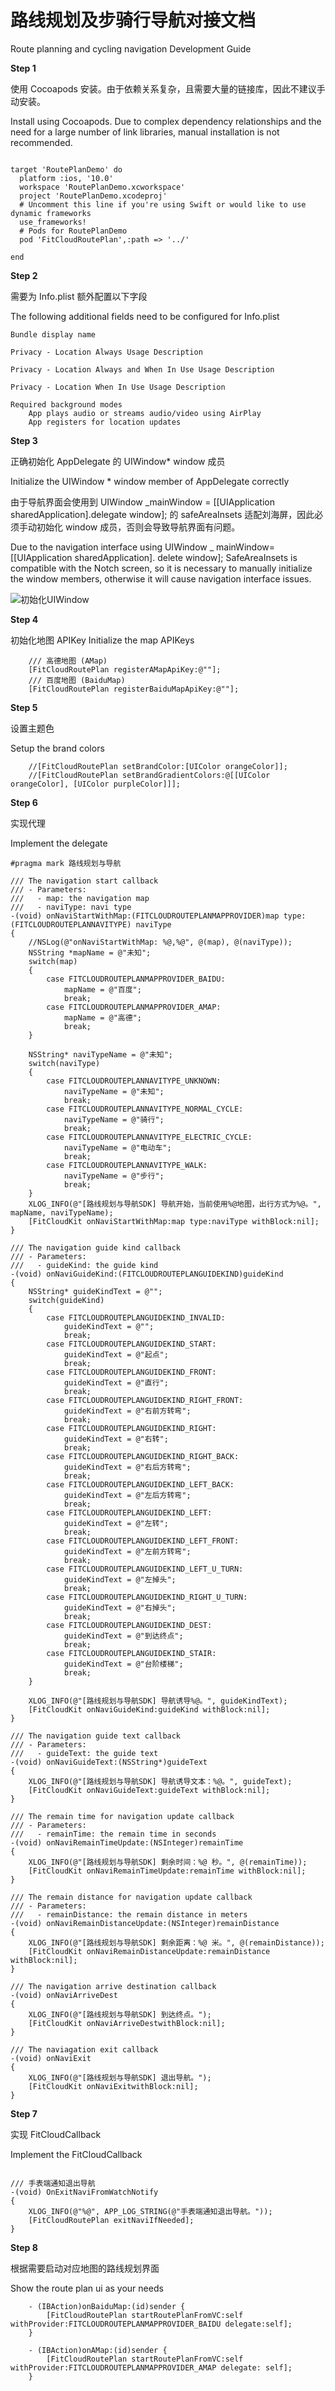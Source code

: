 # 路线规划及步骑行导航对接文档

Route planning and cycling navigation Development Guide

**Step 1**

使用 Cocoapods 安装。由于依赖关系复杂，且需要大量的链接库，因此不建议手动安装。

Install using Cocoapods. Due to complex dependency relationships and the need for a large number of link libraries, manual installation is not recommended.

```objc

target 'RoutePlanDemo' do
  platform :ios, '10.0'
  workspace 'RoutePlanDemo.xcworkspace'
  project 'RoutePlanDemo.xcodeproj'
  # Uncomment this line if you're using Swift or would like to use dynamic frameworks
  use_frameworks!
  # Pods for RoutePlanDemo
  pod 'FitCloudRoutePlan',:path => '../'

end

```

**Step 2**

需要为 Info.plist 额外配置以下字段

The following additional fields need to be configured for Info.plist

```
Bundle display name
```

```
Privacy - Location Always Usage Description
```

```
Privacy - Location Always and When In Use Usage Description
```

```
Privacy - Location When In Use Usage Description
```

```
Required background modes
    App plays audio or streams audio/video using AirPlay
    App registers for location updates
```

**Step 3**

正确初始化 AppDelegate 的 UIWindow\* window 成员

Initialize the UIWindow \* window member of AppDelegate correctly

由于导航界面会使用到 UIWindow \_mainWindow = [[UIApplication sharedApplication].delegate window]; 的 safeAreaInsets 适配刘海屏，因此必须手动初始化 window 成员，否则会导致导航界面有问题。

Due to the navigation interface using UIWindow \_ mainWindow=[[UIApplication sharedApplication]. delete window]; SafeAreaInsets is compatible with the Notch screen, so it is necessary to manually initialize the window members, otherwise it will cause navigation interface issues.

![初始化UIWindow](media/window_init.png)

**Step 4**

初始化地图 APIKey
Initialize the map APIKeys

```
    /// 高德地图 (AMap)
    [FitCloudRoutePlan registerAMapApiKey:@""];
    /// 百度地图 (BaiduMap)
    [FitCloudRoutePlan registerBaiduMapApiKey:@""];
```

**Step 5**

设置主题色

Setup the brand colors

```
    //[FitCloudRoutePlan setBrandColor:[UIColor orangeColor]];
    //[FitCloudRoutePlan setBrandGradientColors:@[[UIColor orangeColor], [UIColor purpleColor]]];
```

**Step 6**

实现代理

Implement the delegate

```
#pragma mark 路线规划与导航

/// The navigation start callback
/// - Parameters:
///   - map: the navigation map
///   - naviType: navi type
-(void) onNaviStartWithMap:(FITCLOUDROUTEPLANMAPPROVIDER)map type:(FITCLOUDROUTEPLANNAVITYPE) naviType
{
    //NSLog(@"onNaviStartWithMap: %@,%@", @(map), @(naviType));
    NSString *mapName = @"未知";
    switch(map)
    {
        case FITCLOUDROUTEPLANMAPPROVIDER_BAIDU:
            mapName = @"百度";
            break;
        case FITCLOUDROUTEPLANMAPPROVIDER_AMAP:
            mapName = @"高德";
            break;
    }

    NSString* naviTypeName = @"未知";
    switch(naviType)
    {
        case FITCLOUDROUTEPLANNAVITYPE_UNKNOWN:
            naviTypeName = @"未知";
            break;
        case FITCLOUDROUTEPLANNAVITYPE_NORMAL_CYCLE:
            naviTypeName = @"骑行";
            break;
        case FITCLOUDROUTEPLANNAVITYPE_ELECTRIC_CYCLE:
            naviTypeName = @"电动车";
            break;
        case FITCLOUDROUTEPLANNAVITYPE_WALK:
            naviTypeName = @"步行";
            break;
    }
    XLOG_INFO(@"[路线规划与导航SDK] 导航开始，当前使用%@地图，出行方式为%@。", mapName, naviTypeName);
    [FitCloudKit onNaviStartWithMap:map type:naviType withBlock:nil];
}

/// The navigation guide kind callback
/// - Parameters:
///   - guideKind: the guide kind
-(void) onNaviGuideKind:(FITCLOUDROUTEPLANGUIDEKIND)guideKind
{
    NSString* guideKindText = @"";
    switch(guideKind)
    {
        case FITCLOUDROUTEPLANGUIDEKIND_INVALID:
            guideKindText = @"";
            break;
        case FITCLOUDROUTEPLANGUIDEKIND_START:
            guideKindText = @"起点";
            break;
        case FITCLOUDROUTEPLANGUIDEKIND_FRONT:
            guideKindText = @"直行";
            break;
        case FITCLOUDROUTEPLANGUIDEKIND_RIGHT_FRONT:
            guideKindText = @"右前方转弯";
            break;
        case FITCLOUDROUTEPLANGUIDEKIND_RIGHT:
            guideKindText = @"右转";
            break;
        case FITCLOUDROUTEPLANGUIDEKIND_RIGHT_BACK:
            guideKindText = @"右后方转弯";
            break;
        case FITCLOUDROUTEPLANGUIDEKIND_LEFT_BACK:
            guideKindText = @"左后方转弯";
            break;
        case FITCLOUDROUTEPLANGUIDEKIND_LEFT:
            guideKindText = @"左转";
            break;
        case FITCLOUDROUTEPLANGUIDEKIND_LEFT_FRONT:
            guideKindText = @"左前方转弯";
            break;
        case FITCLOUDROUTEPLANGUIDEKIND_LEFT_U_TURN:
            guideKindText = @"左掉头";
            break;
        case FITCLOUDROUTEPLANGUIDEKIND_RIGHT_U_TURN:
            guideKindText = @"右掉头";
            break;
        case FITCLOUDROUTEPLANGUIDEKIND_DEST:
            guideKindText = @"到达终点";
            break;
        case FITCLOUDROUTEPLANGUIDEKIND_STAIR:
            guideKindText = @"台阶楼梯";
            break;
    }

    XLOG_INFO(@"[路线规划与导航SDK] 导航诱导%@。", guideKindText);
    [FitCloudKit onNaviGuideKind:guideKind withBlock:nil];
}

/// The navigation guide text callback
/// - Parameters:
///   - guideText: the guide text
-(void) onNaviGuideText:(NSString*)guideText
{
    XLOG_INFO(@"[路线规划与导航SDK] 导航诱导文本：%@。", guideText);
    [FitCloudKit onNaviGuideText:guideText withBlock:nil];
}

/// The remain time for navigation update callback
/// - Parameters:
///   - remainTime: the remain time in seconds
-(void) onNaviRemainTimeUpdate:(NSInteger)remainTime
{
    XLOG_INFO(@"[路线规划与导航SDK] 剩余时间：%@ 秒。", @(remainTime));
    [FitCloudKit onNaviRemainTimeUpdate:remainTime withBlock:nil];
}

/// The remain distance for navigation update callback
/// - Parameters:
///   - remainDistance: the remain distance in meters
-(void) onNaviRemainDistanceUpdate:(NSInteger)remainDistance
{
    XLOG_INFO(@"[路线规划与导航SDK] 剩余距离：%@ 米。", @(remainDistance));
    [FitCloudKit onNaviRemainDistanceUpdate:remainDistance withBlock:nil];
}

/// The navigation arrive destination callback
-(void) onNaviArriveDest
{
    XLOG_INFO(@"[路线规划与导航SDK] 到达终点。");
    [FitCloudKit onNaviArriveDestwithBlock:nil];
}

/// The naviagation exit callback
-(void) onNaviExit
{
    XLOG_INFO(@"[路线规划与导航SDK] 退出导航。");
    [FitCloudKit onNaviExitwithBlock:nil];
}
```

**Step 7**

实现 FitCloudCallback

Implement the FitCloudCallback

```

/// 手表端通知退出导航
-(void) OnExitNaviFromWatchNotify
{
    XLOG_INFO(@"%@", APP_LOG_STRING(@"手表端通知退出导航。"));
    [FitCloudRoutePlan exitNaviIfNeeded];
}

```

**Step 8**

根据需要启动对应地图的路线规划界面

Show the route plan ui as your needs

```
    - (IBAction)onBaiduMap:(id)sender {
        [FitCloudRoutePlan startRoutePlanFromVC:self withProvider:FITCLOUDROUTEPLANMAPPROVIDER_BAIDU delegate:self];
    }

    - (IBAction)onAMap:(id)sender {
        [FitCloudRoutePlan startRoutePlanFromVC:self withProvider:FITCLOUDROUTEPLANMAPPROVIDER_AMAP delegate: self];
    }
```
